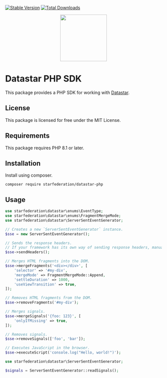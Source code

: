 [![Stable Version](https://img.shields.io/packagist/v/starfederation/datastar-php?label=stable)]((https://packagist.org/packages/starfederation/datastar-php))
[![Total Downloads](https://img.shields.io/packagist/dt/starfederation/datastar-php)](https://packagist.org/packages/starfederation/datastar-php)

<p align="center"><img width="150" src="https://putyourlightson.com/assets/logos/datastar.svg"></p>

# Datastar PHP SDK

This package provides a PHP SDK for working with [Datastar](https://data-star.dev/).

## License

This package is licensed for free under the MIT License.

## Requirements

This package requires PHP 8.1 or later.

## Installation

Install using composer.

```shell
composer require starfederation/datastar-php
```

## Usage

```php
use starfederation\datastar\enums\EventType;
use starfederation\datastar\enums\FragmentMergeMode;
use starfederation\datastar\ServerSentEventGenerator;

// Creates a new `ServerSentEventGenerator` instance.
$sse = new ServerSentEventGenerator();

// Sends the response headers. 
// If your framework has its own way of sending response headers, manually send the headers returned by `ServerSentEventGenerator::headers()` instead.
$sse->sendHeaders();

// Merges HTML fragments into the DOM.
$sse->mergeFragments('<div></div>', [
    'selector' => '#my-div',
    'mergeMode' => FragmentMergeMode::Append,
    'settleDuration' => 1000,
    'useViewTransition' => true,
]);

// Removes HTML fragments from the DOM.
$sse->removeFragments('#my-div');

// Merges signals.
$sse->mergeSignals('{foo: 123}', [
    'onlyIfMissing' => true,
]);

// Removes signals.
$sse->removeSignals(['foo', 'bar']);

// Executes JavaScript in the browser.
$sse->executeScript('console.log("Hello, world!")');
```

```php
use starfederation\datastar\ServerSentEventGenerator;

$signals = ServerSentEventGenerator::readSignals();
```